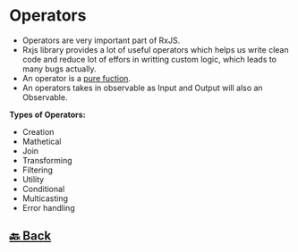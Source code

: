 <h1>Operators</h1>

- Operators are very important part of RxJS.
- Rxjs library provides a lot of useful operators which helps us write clean code and reduce lot of effors in writting custom logic, which leads to many bugs actually.
- An operator is a <a href="https://github.com/sanjay9616/JavaScript/blob/master/JavaScript-Tutorial/Functions/README.md">pure fuction</a>.
- An operators takes in observable as Input and Output will also an Observable.

**Types of Operators:**
- Creation
- Mathetical
- Join
- Transforming
- Filtering
- Utility
- Conditional
- Multicasting
- Error handling

<h2><a href="https://github.com/sanjay9616/JavaScript/blob/master/JavaScript-Technologies/RxJS/README.md"> 🔙 Back</a></h2>